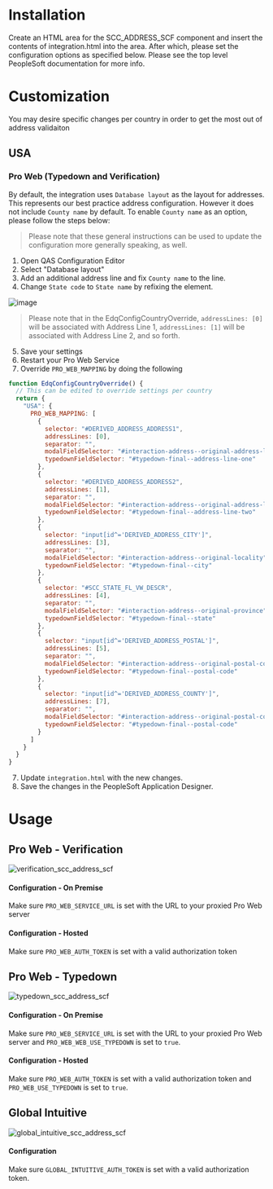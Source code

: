 # Installation
Create an HTML area for the SCC_ADDRESS_SCF component and insert the contents of integration.html
into the area. After which, please set the configuration options as specified below. Please see
the top level PeopleSoft documentation for more info. 

# Customization
You may desire specific changes per country in order to get the most out of
address validaiton

## USA 

### Pro Web (Typedown and Verification)
By default, the integration uses `Database layout` as the layout for addresses. This represents
our best practice address configuration. However it does not include `County name` by default. 
To enable `County name` as an option, please follow the steps below:

> Please note that these general instructions can be used to update the configuration 
  more generally speaking, as well.

1. Open QAS Configuration Editor
2. Select "Database layout"
3. Add an additional address line and fix `County name` to the line. 
4. Change `State code` to `State name` by refixing the element.

![image](https://user-images.githubusercontent.com/5572859/74271178-72279680-4cda-11ea-9b79-30e4a99641e0.png)

> Please note that in the EdqConfigCountryOverride, `addressLines: [0]` will be associated with Address Line 1, `addressLines: [1]` will be 
  associated with Address Line 2, and so forth.
  
5. Save your settings
6. Restart your Pro Web Service
7. Override `PRO_WEB_MAPPING` by doing the following

```javascript
function EdqConfigCountryOverride() {
  // This can be edited to override settings per country
  return {
    "USA": {
      PRO_WEB_MAPPING: [
        {
          selector: "#DERIVED_ADDRESS_ADDRESS1",
          addressLines: [0],
          separator: "",
          modalFieldSelector: "#interaction-address--original-address-line-one",
          typedownFieldSelector: "#typedown-final--address-line-one"
        },
        {
          selector: "#DERIVED_ADDRESS_ADDRESS2",
          addressLines: [1],
          separator: "",
          modalFieldSelector: "#interaction-address--original-address-line-two",
          typedownFieldSelector: "#typedown-final--address-line-two"
        },
        {
          selector: "input[id^='DERIVED_ADDRESS_CITY']",
          addressLines: [3],
          separator: "",
          modalFieldSelector: "#interaction-address--original-locality",
          typedownFieldSelector: "#typedown-final--city"
        },
        {
          selector: "#SCC_STATE_FL_VW_DESCR",
          addressLines: [4],
          separator: "",
          modalFieldSelector: "#interaction-address--original-province",
          typedownFieldSelector: "#typedown-final--state"
        },
        {
          selector: "input[id^='DERIVED_ADDRESS_POSTAL']",
          addressLines: [5],
          separator: "",
          modalFieldSelector: "#interaction-address--original-postal-code",
          typedownFieldSelector: "#typedown-final--postal-code"
        },
        {
          selector: "input[id^='DERIVED_ADDRESS_COUNTY']",
          addressLines: [7],
          separator: "",
          modalFieldSelector: "#interaction-address--original-postal-code",
          typedownFieldSelector: "#typedown-final--postal-code"
        }
      ]
    }
  }
}
```

7. Update `integration.html` with the new changes.
8. Save the changes in the PeopleSoft Application Designer.


# Usage
## Pro Web - Verification
![verification_scc_address_scf](https://user-images.githubusercontent.com/5572859/72351121-bc066800-36ad-11ea-97f3-0c0522f54afd.gif)

#### Configuration - On Premise
Make sure `PRO_WEB_SERVICE_URL` is set with the URL to your proxied Pro Web server

#### Configuration - Hosted
Make sure `PRO_WEB_AUTH_TOKEN` is set with a valid authorization token

## Pro Web - Typedown
![typedown_scc_address_scf](https://user-images.githubusercontent.com/5572859/72350725-f7ecfd80-36ac-11ea-8e35-79cc54e9996e.gif)

#### Configuration - On Premise
Make sure `PRO_WEB_SERVICE_URL` is set with the URL to your proxied Pro Web server and
`PRO_WEB_WEB_USE_TYPEDOWN` is set to `true`.

#### Configuration - Hosted
Make sure `PRO_WEB_AUTH_TOKEN` is set with a valid authorization token and `PRO_WEB_USE_TYPEDOWN` is
set to `true`.

## Global Intuitive
![global_intuitive_scc_address_scf](https://user-images.githubusercontent.com/5572859/72350345-4a79ea00-36ac-11ea-8ac4-dfd231c116b9.gif)

#### Configuration
Make sure `GLOBAL_INTUITIVE_AUTH_TOKEN` is set with a valid authorization token.

